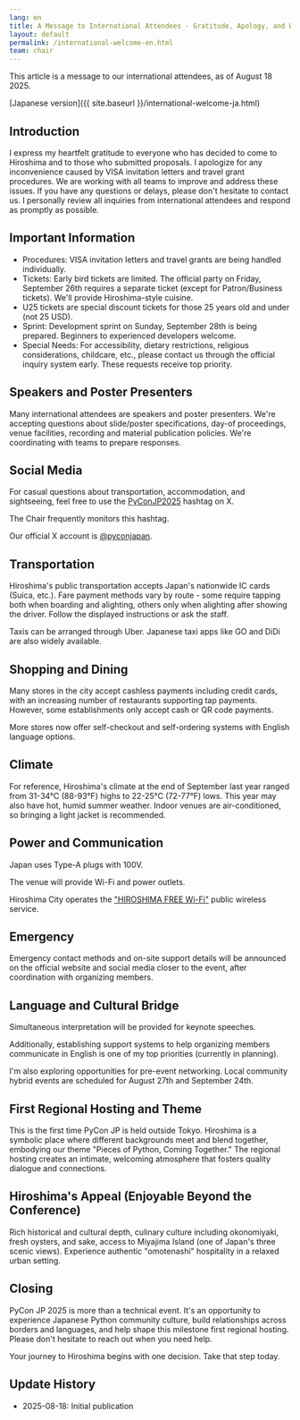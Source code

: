 ```yaml
---
lang: en
title: A Message to International Attendees - Gratitude, Apology, and Welcome
layout: default
permalink: /international-welcome-en.html
team: chair
---
```


This article is a message to our international attendees, as of August 18 2025.

[Japanese version]({{ site.baseurl }}/international-welcome-ja.html)

## Introduction

I express my heartfelt gratitude to everyone who has decided to come to Hiroshima and to those who submitted proposals. I apologize for any inconvenience caused by VISA invitation letters and travel grant procedures. We are working with all teams to improve and address these issues. If you have any questions or delays, please don't hesitate to contact us. I personally review all inquiries from international attendees and respond as promptly as possible.

## Important Information

- Procedures: VISA invitation letters and travel grants are being handled individually.
- Tickets: Early bird tickets are limited. The official party on Friday, September 26th requires a separate ticket (except for Patron/Business tickets). We'll provide Hiroshima-style cuisine.
- U25 tickets are special discount tickets for those 25 years old and under (not 25 USD).
- Sprint: Development sprint on Sunday, September 28th is being prepared. Beginners to experienced developers welcome.
- Special Needs: For accessibility, dietary restrictions, religious considerations, childcare, etc., please contact us through the official inquiry system early. These requests receive top priority.

## Speakers and Poster Presenters

Many international attendees are speakers and poster presenters. We're accepting questions about slide/poster specifications, day-of proceedings, venue facilities, recording and material publication policies. We're coordinating with teams to prepare responses.

## Social Media

For casual questions about transportation, accommodation, and sightseeing, feel free to use the [PyConJP2025](https://x.com/hashtag/PyConJP2025) hashtag on X.

The Chair frequently monitors this hashtag.

Our official X account is [@pyconjapan](https://x.com/pyconjapan).

## Transportation

Hiroshima's public transportation accepts Japan's nationwide IC cards (Suica, etc.). Fare payment methods vary by route - some require tapping both when boarding and alighting, others only when alighting after showing the driver. Follow the displayed instructions or ask the staff.

Taxis can be arranged through Uber. Japanese taxi apps like GO and DiDi are also widely available.

## Shopping and Dining

Many stores in the city accept cashless payments including credit cards, with an increasing number of restaurants supporting tap payments. However, some establishments only accept cash or QR code payments.

More stores now offer self-checkout and self-ordering systems with English language options.

## Climate

For reference, Hiroshima's climate at the end of September last year ranged from 31-34°C (88-93°F) highs to 22-25°C (72-77°F) lows. This year may also have hot, humid summer weather. Indoor venues are air-conditioned, so bringing a light jacket is recommended.

## Power and Communication

Japan uses Type-A plugs with 100V.

The venue will provide Wi-Fi and power outlets.

Hiroshima City operates the ["HIROSHIMA FREE Wi-Fi"](https://dive-hiroshima.com/information/wifi/) public wireless service.

## Emergency

Emergency contact methods and on-site support details will be announced on the official website and social media closer to the event, after coordination with organizing members.

## Language and Cultural Bridge

Simultaneous interpretation will be provided for keynote speeches.

Additionally, establishing support systems to help organizing members communicate in English is one of my top priorities (currently in planning).

I'm also exploring opportunities for pre-event networking. Local community hybrid events are scheduled for August 27th and September 24th.

## First Regional Hosting and Theme

This is the first time PyCon JP is held outside Tokyo. Hiroshima is a symbolic place where different backgrounds meet and blend together, embodying our theme "Pieces of Python, Coming Together." The regional hosting creates an intimate, welcoming atmosphere that fosters quality dialogue and connections.

## Hiroshima's Appeal (Enjoyable Beyond the Conference)

Rich historical and cultural depth, culinary culture including okonomiyaki, fresh oysters, and sake, access to Miyajima Island (one of Japan's three scenic views). Experience authentic "omotenashi" hospitality in a relaxed urban setting.

## Closing

PyCon JP 2025 is more than a technical event. It's an opportunity to experience Japanese Python community culture, build relationships across borders and languages, and help shape this milestone first regional hosting. Please don't hesitate to reach out when you need help.

Your journey to Hiroshima begins with one decision. Take that step today.

## Update History

- 2025-08-18: Initial publication
